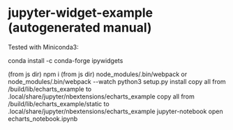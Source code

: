 jupyter-widget-example (autogenerated manual)
===============================
Tested with Miniconda3:

conda install -c conda-forge ipywidgets

(from js dir) npm i
(from js dir) node_modules/.bin/webpack or node_modules/.bin/webpack --watch
python3 setup.py install
copy all from <project>/build/lib/echarts_example to .local/share/jupyter/nbextensions/echarts_example
copy all from <project>/build/lib/echarts_example/static to .local/share/jupyter/nbextensions/echarts_example
jupyter-notebook
open echarts_notebook.ipynb
